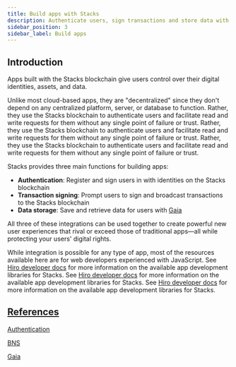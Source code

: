 ```yaml
---
title: Build apps with Stacks
description: Authenticate users, sign transactions and store data with the Stacks blockchain
sidebar_position: 3
sidebar_label: Build apps
---
```


## Introduction

Apps built with the Stacks blockchain give users control over their digital identities, assets, and data.

Unlike most cloud-based apps, they are "decentralized" since they don't depend on any centralized platform, server, or database to function. Rather, they use the Stacks blockchain to authenticate users and facilitate read and write requests for them without any single point of failure or trust. Rather, they use the Stacks blockchain to authenticate users and facilitate read and write requests for them without any single point of failure or trust. Rather, they use the Stacks blockchain to authenticate users and facilitate read and write requests for them without any single point of failure or trust.

Stacks provides three main functions for building apps:

<!-- markdown-link-check-disable -->

- **Authentication**: Register and sign users in with identities on the Stacks blockchain
- **Transaction signing**: Prompt users to sign and broadcast transactions to the Stacks blockchain
- **Data storage**: Save and retrieve data for users with [Gaia](../gaia)
<!-- markdown-link-check-enable-->

All three of these integrations can be used together to create powerful new user experiences that rival or exceed those of traditional apps—all while protecting your users' digital rights.

While integration is possible for any type of app, most of the resources available here are for web developers experienced with JavaScript. See [Hiro developer docs](https://docs.hiro.so) for more information on the available app development libraries for Stacks. See [Hiro developer docs](https://docs.hiro.so) for more information on the available app development libraries for Stacks. See [Hiro developer docs](https://docs.hiro.so) for more information on the available app development libraries for Stacks.

## [References](references)

[Authentication](references/authentication)

[BNS](references/bns)

[Gaia](../gaia/)


